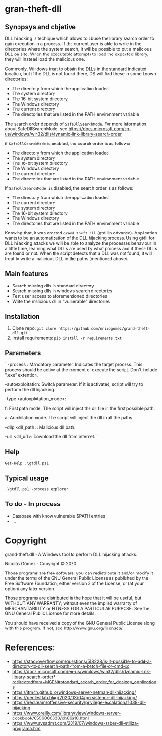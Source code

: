 # gran-theft-dll

## Synopsys and objetive
DLL hijacking is techique which allows to abuse the library search order to gain execution in a process. If the current user is able to write in the directories where the system search, it will be possible to put a malicious DLL on site. When the executable attempts to load the expected library, they will instead load the malicious one. 

Commonly, Windows treat to obtain the DLLs in the standard indicated location, but if the DLL is not found there, OS will find these in some known directories:

* The directory from which the application loaded
* The system directory
* The 16-bit system directory
* The Windows directory
* The current directory
* The directories that are listed in the PATH environment variable

The search order depends of `SafeDllSearchMode`.
For more information about SafeDllSearchMode, see https://docs.microsoft.com/en-us/windows/win32/dlls/dynamic-link-library-search-order

if `SafeDllSearchMode` is enabled, the search order is as follows:
* The directory from which the application loaded
* The system directory
* The 16-bit system directory
* The Windows directory
* The current directory
* The directories that are listed in the PATH environment variable

If `SafeDllSearchMode is` disabled, the search order is as follows:
* The directory from which the application loaded
* The current directory
* The system directory
* The 16-bit system directory
* The Windows directory
* The directories that are listed in the PATH environment variable

Knowing that, it was created `grand theft dll` (gtdll in advance). Application wants to be an automatization of the DLL hijacking process. Using gtdll for DLL hijacking attacks we will be able to analyze the processes behaviour in a little time, learning what DLLs are used by what process and if these DLLs are found or not. When the script detects that a DLL was not found, it will treat to write a malicious DLL in the paths (mentioned above). 

## Main features
* Search missing dlls in standard directory
* Search missing dlls in windows search directories
* Test user access to aforementioned directories
* Write the malicious dll in "vulnerable" directories

## Installation
1. Clone repo:
`git clone https://github.com/nnicogomez/grand-theft-dll.git`
2. Install requirements:
`pip install -r requirements.txt`

## Parameters
`
-process <process>: Mandatory parameter. Indicates the target process. This process should be active at the moment of execute the script. Don't include ".exe" extention.  

-autoexploitation: Switch parameter. If it is activated, script will try to perform the dll hijacking.  

-type <autoxplotation_mode>:  

  f: First path mode. The script will inject the dll file in the first possible path.  
  
  a: Annihilation mode. The script will inject the dll in all the paths.  
  
-dllp <dll_path>: Malicious dll path.  

-url <dll_url>: Download the dll from internet. 
`
## Help
`Get-Help .\gtdll.ps1`

## Typical usage
`.\gtdll.ps1 -process explorer`

## To do - In process
* Database with know vulnerable $PATH entries
* ...

# Copyright
grand-theft.dll - A Windows tool to perform DLL hijacking attacks.

Nicolás Gómez - Copyright © 2020

Those programs are free software: you can redistribute it and/or modify it under the terms of the GNU General Public License as published by the Free Software Foundation, either version 3 of the License, or (at your option) any later version.

Those programs are distributed in the hope that it will be useful, but WITHOUT ANY WARRANTY; without even the implied warranty of MERCHANTABILITY or FITNESS FOR A PARTICULAR PURPOSE. See the GNU General Public License for more details.

You should have received a copy of the GNU General Public License along with this program. If not, see http://www.gnu.org/licenses/.

# References:
* https://stackoverflow.com/questions/518228/is-it-possible-to-add-a-directory-to-dll-search-path-from-a-batch-file-or-cmd-sc
* https://docs.microsoft.com/en-us/windows/win32/dlls/dynamic-link-library-search-order?redirectedfrom=MSDN#standard_search_order_for_desktop_applications
* https://itm4n.github.io/windows-server-netman-dll-hijacking/
* https://pentestlab.blog/2020/03/04/persistence-dll-hijacking/
* https://ired.team/offensive-security/privilege-escalation/t1038-dll-hijacking
* https://www.oreilly.com/library/view/windows-server-cookbook/0596006330/ch06s10.html
* https://www.sysadmit.com/2019/07/windows-saber-dll-utiliza-programa.htm
